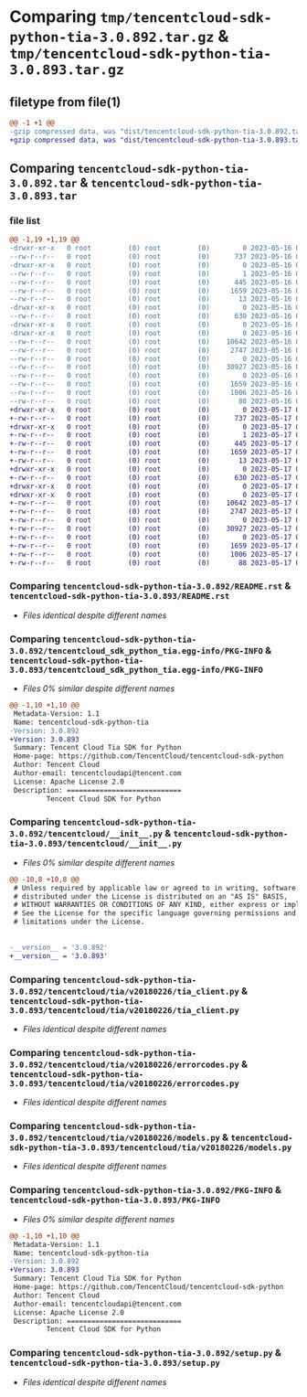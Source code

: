 # Comparing `tmp/tencentcloud-sdk-python-tia-3.0.892.tar.gz` & `tmp/tencentcloud-sdk-python-tia-3.0.893.tar.gz`

## filetype from file(1)

```diff
@@ -1 +1 @@
-gzip compressed data, was "dist/tencentcloud-sdk-python-tia-3.0.892.tar", last modified: Tue May 16 00:47:48 2023, max compression
+gzip compressed data, was "dist/tencentcloud-sdk-python-tia-3.0.893.tar", last modified: Wed May 17 03:42:23 2023, max compression
```

## Comparing `tencentcloud-sdk-python-tia-3.0.892.tar` & `tencentcloud-sdk-python-tia-3.0.893.tar`

### file list

```diff
@@ -1,19 +1,19 @@
-drwxr-xr-x   0 root         (0) root         (0)        0 2023-05-16 00:47:48.000000 tencentcloud-sdk-python-tia-3.0.892/
--rw-r--r--   0 root         (0) root         (0)      737 2023-05-16 00:47:48.000000 tencentcloud-sdk-python-tia-3.0.892/README.rst
-drwxr-xr-x   0 root         (0) root         (0)        0 2023-05-16 00:47:48.000000 tencentcloud-sdk-python-tia-3.0.892/tencentcloud_sdk_python_tia.egg-info/
--rw-r--r--   0 root         (0) root         (0)        1 2023-05-16 00:47:48.000000 tencentcloud-sdk-python-tia-3.0.892/tencentcloud_sdk_python_tia.egg-info/dependency_links.txt
--rw-r--r--   0 root         (0) root         (0)      445 2023-05-16 00:47:48.000000 tencentcloud-sdk-python-tia-3.0.892/tencentcloud_sdk_python_tia.egg-info/SOURCES.txt
--rw-r--r--   0 root         (0) root         (0)     1659 2023-05-16 00:47:48.000000 tencentcloud-sdk-python-tia-3.0.892/tencentcloud_sdk_python_tia.egg-info/PKG-INFO
--rw-r--r--   0 root         (0) root         (0)       13 2023-05-16 00:47:48.000000 tencentcloud-sdk-python-tia-3.0.892/tencentcloud_sdk_python_tia.egg-info/top_level.txt
-drwxr-xr-x   0 root         (0) root         (0)        0 2023-05-16 00:47:48.000000 tencentcloud-sdk-python-tia-3.0.892/tencentcloud/
--rw-r--r--   0 root         (0) root         (0)      630 2023-05-16 00:47:48.000000 tencentcloud-sdk-python-tia-3.0.892/tencentcloud/__init__.py
-drwxr-xr-x   0 root         (0) root         (0)        0 2023-05-16 00:47:48.000000 tencentcloud-sdk-python-tia-3.0.892/tencentcloud/tia/
-drwxr-xr-x   0 root         (0) root         (0)        0 2023-05-16 00:47:48.000000 tencentcloud-sdk-python-tia-3.0.892/tencentcloud/tia/v20180226/
--rw-r--r--   0 root         (0) root         (0)    10642 2023-05-16 00:47:48.000000 tencentcloud-sdk-python-tia-3.0.892/tencentcloud/tia/v20180226/tia_client.py
--rw-r--r--   0 root         (0) root         (0)     2747 2023-05-16 00:47:48.000000 tencentcloud-sdk-python-tia-3.0.892/tencentcloud/tia/v20180226/errorcodes.py
--rw-r--r--   0 root         (0) root         (0)        0 2023-05-16 00:47:48.000000 tencentcloud-sdk-python-tia-3.0.892/tencentcloud/tia/v20180226/__init__.py
--rw-r--r--   0 root         (0) root         (0)    30927 2023-05-16 00:47:48.000000 tencentcloud-sdk-python-tia-3.0.892/tencentcloud/tia/v20180226/models.py
--rw-r--r--   0 root         (0) root         (0)        0 2023-05-16 00:47:48.000000 tencentcloud-sdk-python-tia-3.0.892/tencentcloud/tia/__init__.py
--rw-r--r--   0 root         (0) root         (0)     1659 2023-05-16 00:47:48.000000 tencentcloud-sdk-python-tia-3.0.892/PKG-INFO
--rw-r--r--   0 root         (0) root         (0)     1006 2023-05-16 00:47:48.000000 tencentcloud-sdk-python-tia-3.0.892/setup.py
--rw-r--r--   0 root         (0) root         (0)       88 2023-05-16 00:47:48.000000 tencentcloud-sdk-python-tia-3.0.892/setup.cfg
+drwxr-xr-x   0 root         (0) root         (0)        0 2023-05-17 03:42:23.000000 tencentcloud-sdk-python-tia-3.0.893/
+-rw-r--r--   0 root         (0) root         (0)      737 2023-05-17 03:42:22.000000 tencentcloud-sdk-python-tia-3.0.893/README.rst
+drwxr-xr-x   0 root         (0) root         (0)        0 2023-05-17 03:42:23.000000 tencentcloud-sdk-python-tia-3.0.893/tencentcloud_sdk_python_tia.egg-info/
+-rw-r--r--   0 root         (0) root         (0)        1 2023-05-17 03:42:23.000000 tencentcloud-sdk-python-tia-3.0.893/tencentcloud_sdk_python_tia.egg-info/dependency_links.txt
+-rw-r--r--   0 root         (0) root         (0)      445 2023-05-17 03:42:23.000000 tencentcloud-sdk-python-tia-3.0.893/tencentcloud_sdk_python_tia.egg-info/SOURCES.txt
+-rw-r--r--   0 root         (0) root         (0)     1659 2023-05-17 03:42:23.000000 tencentcloud-sdk-python-tia-3.0.893/tencentcloud_sdk_python_tia.egg-info/PKG-INFO
+-rw-r--r--   0 root         (0) root         (0)       13 2023-05-17 03:42:23.000000 tencentcloud-sdk-python-tia-3.0.893/tencentcloud_sdk_python_tia.egg-info/top_level.txt
+drwxr-xr-x   0 root         (0) root         (0)        0 2023-05-17 03:42:23.000000 tencentcloud-sdk-python-tia-3.0.893/tencentcloud/
+-rw-r--r--   0 root         (0) root         (0)      630 2023-05-17 03:42:22.000000 tencentcloud-sdk-python-tia-3.0.893/tencentcloud/__init__.py
+drwxr-xr-x   0 root         (0) root         (0)        0 2023-05-17 03:42:23.000000 tencentcloud-sdk-python-tia-3.0.893/tencentcloud/tia/
+drwxr-xr-x   0 root         (0) root         (0)        0 2023-05-17 03:42:23.000000 tencentcloud-sdk-python-tia-3.0.893/tencentcloud/tia/v20180226/
+-rw-r--r--   0 root         (0) root         (0)    10642 2023-05-17 03:42:22.000000 tencentcloud-sdk-python-tia-3.0.893/tencentcloud/tia/v20180226/tia_client.py
+-rw-r--r--   0 root         (0) root         (0)     2747 2023-05-17 03:42:22.000000 tencentcloud-sdk-python-tia-3.0.893/tencentcloud/tia/v20180226/errorcodes.py
+-rw-r--r--   0 root         (0) root         (0)        0 2023-05-17 03:42:22.000000 tencentcloud-sdk-python-tia-3.0.893/tencentcloud/tia/v20180226/__init__.py
+-rw-r--r--   0 root         (0) root         (0)    30927 2023-05-17 03:42:22.000000 tencentcloud-sdk-python-tia-3.0.893/tencentcloud/tia/v20180226/models.py
+-rw-r--r--   0 root         (0) root         (0)        0 2023-05-17 03:42:22.000000 tencentcloud-sdk-python-tia-3.0.893/tencentcloud/tia/__init__.py
+-rw-r--r--   0 root         (0) root         (0)     1659 2023-05-17 03:42:23.000000 tencentcloud-sdk-python-tia-3.0.893/PKG-INFO
+-rw-r--r--   0 root         (0) root         (0)     1006 2023-05-17 03:42:22.000000 tencentcloud-sdk-python-tia-3.0.893/setup.py
+-rw-r--r--   0 root         (0) root         (0)       88 2023-05-17 03:42:23.000000 tencentcloud-sdk-python-tia-3.0.893/setup.cfg
```

### Comparing `tencentcloud-sdk-python-tia-3.0.892/README.rst` & `tencentcloud-sdk-python-tia-3.0.893/README.rst`

 * *Files identical despite different names*

### Comparing `tencentcloud-sdk-python-tia-3.0.892/tencentcloud_sdk_python_tia.egg-info/PKG-INFO` & `tencentcloud-sdk-python-tia-3.0.893/tencentcloud_sdk_python_tia.egg-info/PKG-INFO`

 * *Files 0% similar despite different names*

```diff
@@ -1,10 +1,10 @@
 Metadata-Version: 1.1
 Name: tencentcloud-sdk-python-tia
-Version: 3.0.892
+Version: 3.0.893
 Summary: Tencent Cloud Tia SDK for Python
 Home-page: https://github.com/TencentCloud/tencentcloud-sdk-python
 Author: Tencent Cloud
 Author-email: tencentcloudapi@tencent.com
 License: Apache License 2.0
 Description: ============================
         Tencent Cloud SDK for Python
```

### Comparing `tencentcloud-sdk-python-tia-3.0.892/tencentcloud/__init__.py` & `tencentcloud-sdk-python-tia-3.0.893/tencentcloud/__init__.py`

 * *Files 0% similar despite different names*

```diff
@@ -10,8 +10,8 @@
 # Unless required by applicable law or agreed to in writing, software
 # distributed under the License is distributed on an "AS IS" BASIS,
 # WITHOUT WARRANTIES OR CONDITIONS OF ANY KIND, either express or implied.
 # See the License for the specific language governing permissions and
 # limitations under the License.
 
 
-__version__ = '3.0.892'
+__version__ = '3.0.893'
```

### Comparing `tencentcloud-sdk-python-tia-3.0.892/tencentcloud/tia/v20180226/tia_client.py` & `tencentcloud-sdk-python-tia-3.0.893/tencentcloud/tia/v20180226/tia_client.py`

 * *Files identical despite different names*

### Comparing `tencentcloud-sdk-python-tia-3.0.892/tencentcloud/tia/v20180226/errorcodes.py` & `tencentcloud-sdk-python-tia-3.0.893/tencentcloud/tia/v20180226/errorcodes.py`

 * *Files identical despite different names*

### Comparing `tencentcloud-sdk-python-tia-3.0.892/tencentcloud/tia/v20180226/models.py` & `tencentcloud-sdk-python-tia-3.0.893/tencentcloud/tia/v20180226/models.py`

 * *Files identical despite different names*

### Comparing `tencentcloud-sdk-python-tia-3.0.892/PKG-INFO` & `tencentcloud-sdk-python-tia-3.0.893/PKG-INFO`

 * *Files 0% similar despite different names*

```diff
@@ -1,10 +1,10 @@
 Metadata-Version: 1.1
 Name: tencentcloud-sdk-python-tia
-Version: 3.0.892
+Version: 3.0.893
 Summary: Tencent Cloud Tia SDK for Python
 Home-page: https://github.com/TencentCloud/tencentcloud-sdk-python
 Author: Tencent Cloud
 Author-email: tencentcloudapi@tencent.com
 License: Apache License 2.0
 Description: ============================
         Tencent Cloud SDK for Python
```

### Comparing `tencentcloud-sdk-python-tia-3.0.892/setup.py` & `tencentcloud-sdk-python-tia-3.0.893/setup.py`

 * *Files identical despite different names*

